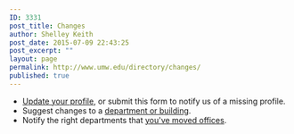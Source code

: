 ```yaml
---
ID: 3331
post_title: Changes
author: Shelley Keith
post_date: 2015-07-09 22:43:25
post_excerpt: ""
layout: page
permalink: http://www.umw.edu/directory/changes/
published: true
---
```

<ul>
	<li><a href="/directory/changes/updates/">Update your profile</a>, or submit this form to notify us of a missing profile.</li>
	<li>Suggest changes to a <a href="/directory/changes/general/">department or building</a>.</li>
	<li>Notify the right departments that <a href="http://adminfinance.umw.edu/hr/employment-opportunities/forms/office-moves/">you've moved offices</a>.</li>
</ul>